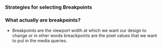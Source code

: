 ### Strategies for selecting Breakpoints

 ### What actually are breakpoints?
 
- Breakpoints are the viewport width at which we want our design to change or in other words breackpoints are the pixel values that we want to put in the media queries.


